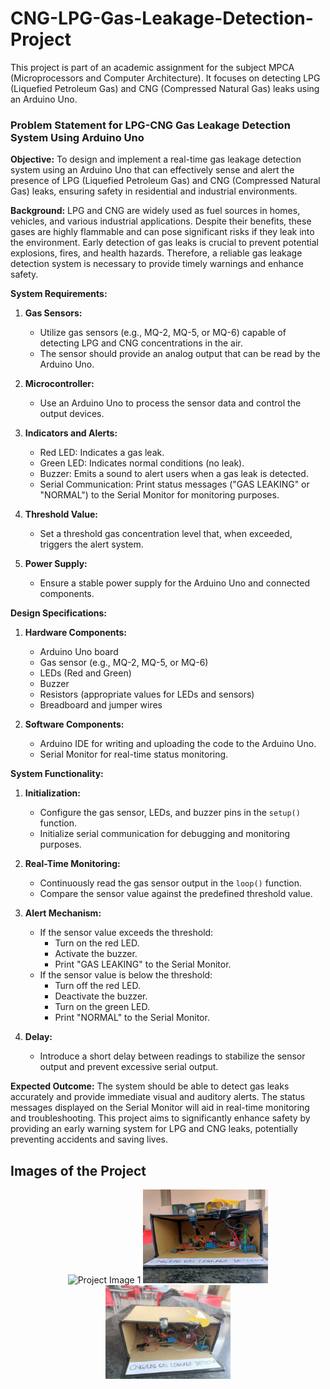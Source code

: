 # CNG-LPG-Gas-Leakage-Detection-Project

This project is part of an academic assignment for the subject MPCA (Microprocessors and Computer Architecture). It focuses on detecting LPG (Liquefied Petroleum Gas) and CNG (Compressed Natural Gas) leaks using an Arduino Uno.

### Problem Statement for LPG-CNG Gas Leakage Detection System Using Arduino Uno

**Objective:**
To design and implement a real-time gas leakage detection system using an Arduino Uno that can effectively sense and alert the presence of LPG (Liquefied Petroleum Gas) and CNG (Compressed Natural Gas) leaks, ensuring safety in residential and industrial environments.

**Background:**
LPG and CNG are widely used as fuel sources in homes, vehicles, and various industrial applications. Despite their benefits, these gases are highly flammable and can pose significant risks if they leak into the environment. Early detection of gas leaks is crucial to prevent potential explosions, fires, and health hazards. Therefore, a reliable gas leakage detection system is necessary to provide timely warnings and enhance safety.

**System Requirements:**

1. **Gas Sensors:**
   - Utilize gas sensors (e.g., MQ-2, MQ-5, or MQ-6) capable of detecting LPG and CNG concentrations in the air.
   - The sensor should provide an analog output that can be read by the Arduino Uno.

2. **Microcontroller:**
   - Use an Arduino Uno to process the sensor data and control the output devices.

3. **Indicators and Alerts:**
   - Red LED: Indicates a gas leak.
   - Green LED: Indicates normal conditions (no leak).
   - Buzzer: Emits a sound to alert users when a gas leak is detected.
   - Serial Communication: Print status messages ("GAS LEAKING" or "NORMAL") to the Serial Monitor for monitoring purposes.

4. **Threshold Value:**
   - Set a threshold gas concentration level that, when exceeded, triggers the alert system.

5. **Power Supply:**
   - Ensure a stable power supply for the Arduino Uno and connected components.

**Design Specifications:**

1. **Hardware Components:**
   - Arduino Uno board
   - Gas sensor (e.g., MQ-2, MQ-5, or MQ-6)
   - LEDs (Red and Green)
   - Buzzer
   - Resistors (appropriate values for LEDs and sensors)
   - Breadboard and jumper wires

2. **Software Components:**
   - Arduino IDE for writing and uploading the code to the Arduino Uno.
   - Serial Monitor for real-time status monitoring.

**System Functionality:**

1. **Initialization:**
   - Configure the gas sensor, LEDs, and buzzer pins in the `setup()` function.
   - Initialize serial communication for debugging and monitoring purposes.

2. **Real-Time Monitoring:**
   - Continuously read the gas sensor output in the `loop()` function.
   - Compare the sensor value against the predefined threshold value.

3. **Alert Mechanism:**
   - If the sensor value exceeds the threshold:
     - Turn on the red LED.
     - Activate the buzzer.
     - Print "GAS LEAKING" to the Serial Monitor.
   - If the sensor value is below the threshold:
     - Turn off the red LED.
     - Deactivate the buzzer.
     - Turn on the green LED.
     - Print "NORMAL" to the Serial Monitor.

4. **Delay:**
   - Introduce a short delay between readings to stabilize the sensor output and prevent excessive serial output.

**Expected Outcome:**
The system should be able to detect gas leaks accurately and provide immediate visual and auditory alerts. The status messages displayed on the Serial Monitor will aid in real-time monitoring and troubleshooting. This project aims to significantly enhance safety by providing an early warning system for LPG and CNG leaks, potentially preventing accidents and saving lives.

## Images of the Project

<p align="center">
  <img src="image.png" alt="Project Image 1" width="200"/>
  <img src="image-1.png" alt="Project Image 2" width="200"/>
  <img src="image-2.png" alt="Project Image 3" width="200"/>
</p>
